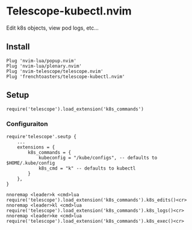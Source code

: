 # Telescope-kubectl.nvim

Edit k8s objects, view pod logs, etc...

## Install

```
Plug 'nvim-lua/popup.nvim'
Plug 'nvim-lua/plenary.nvim'
Plug 'nvim-telescope/telescope.nvim'
Plug 'frenchtoasters/telescope-kubectl.nvim'
```

## Setup

```
require('telescope').load_extension('k8s_commands')
```

### Configuraiton

```
require'telescope'.seutp {
	...
	extensions = {
		k8s_commands = {
			kubeconfig = "/kube/configs", -- defaults to $HOME/.kube/config
			k8s_cmd = "k" -- defaults to kubectl
		}
	},
}
```

```
nnoremap <leader>k <cmd>lua require('telescope').load_extension('k8s_commands').k8s_edits()<cr>
nnoremap <leader>kl <cmd>lua require('telescope').load_extension('k8s_commands').k8s_logs()<cr>
nnoremap <leader>ke <cmd>lua require('telescope').load_extension('k8s_commands').k8s_exec()<cr>
```
